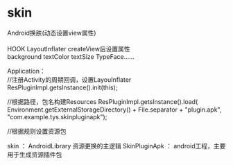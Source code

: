 # skin

Android换肤(动态设置view属性) <br>  
 HOOK LayoutInflater createView后设置属性  <br>
   background textColor textSize TypeFace...... <br>

Application：<br>
//注册Activity的周期回调，设置LayouInflater <br>
ResPluginImpl.getsInstance().init(this); <br>

//根据路径，包名构建Resources
ResPluginImpl.getsInstance().load(  <br>
                Environment.getExternalStorageDirectory() + File.separator + "plugin.apk",<br>
                "com.example.tys.skinpluginapk");<br>

//根据规则设置资源包 <br>

skin ： AndroidLibrary 资源更换的主逻辑
SkinPluginApk ： android工程，主要用于生成资源插件包
